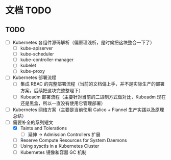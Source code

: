 # 文档 TODO

## __TODO__

+ [ ] Kubernetes 各组件源码解析（偏原理浅析，是时候把这块整合一下了）
    - [ ] kube-apiserver
    - [ ] kube-scheduler
    - [ ] kube-controller-manager
    - [ ] kubelet
    - [ ] kube-proxy
+ [ ] Kubernetes 部署流程
    - [ ] 集成 RBAC 的完整部署流程（当前的文档偏上手，并不是实际生产的部署方案，后续把这块完整整理下）
    - [ ] Kubeadm 部署流程（主要针对当前的二进制方式做对比，Kubeadm 现在还是黑盒，所以一直没有使用它管理部署） 
+ [ ] Kubernetes 网络方案（主要是当前使用 Calico + Flannel 生产实践以及原理总结）
+ [ ] 需要补全的系列短文
    - [x] Taints and Tolerations
        - [ ] 延伸 -> Admission Controllers 扩展
    - [ ] Reserve Compute Resources for System Daemons
    - [ ] Using sysctls in a Kubernetes Cluster
    - [ ] Kubernetes 镜像和容器 GC 机制
